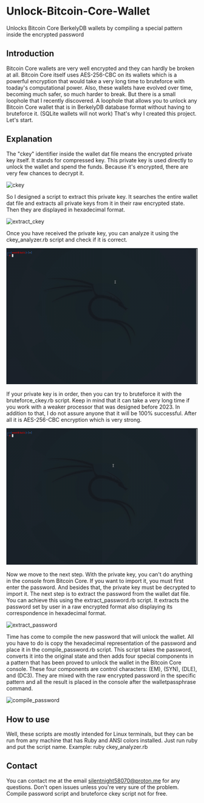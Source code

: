 # Unlock-Bitcoin-Core-Wallet
Unlocks Bitcoin Core BerkelyDB wallets by compiling a special pattern inside the encrypted password
## Introduction
Bitcoin Core wallets are very well encrypted and they can hardly be broken at all. Bitcoin Core itself uses AES-256-CBC on its wallets which is a powerful encryption that would take a very long time to bruteforce with toaday's computational power. Also, these wallets have evolved over time, becoming much safer, so much harder to break. But there is a small loophole that I recently discovered. A loophole that allows you to unlock any Bitcoin Core wallet that is in BerkelyDB database format without having to bruteforce it. (SQLite wallets will not work) That's why I created this project. Let's start.
## Explanation
The "ckey" identifier inside the wallet dat file means the encrypted private key itself. It stands for compressed key. This private key is used directly to unlock the wallet and spend the funds. Because it's encrypted, there are very few chances to decrypt it.

![ckey](https://github.com/silentnight717/Unlock-Bitcoin-Core-Wallet/blob/main/assets/ckey.png)

So I designed a script to extract this private key. It searches the entire wallet dat file and extracts all private keys from it in their raw encrypted state. Then they are displayed in hexadecimal format.

![extract_ckey](https://github.com/silentnight717/Unlock-Bitcoin-Core-Wallet/blob/main/assets/extract_ckey.gif) 

Once you have received the private key, you can analyze it using the ckey_analyzer.rb script and check if it is correct.

![ckey_analyzer](https://github.com/silentnight717/Unlock-Bitcoin-Core-Wallet/blob/main/assets/ckey_analyzer.gif)

If your private key is in order, then you can try to bruteforce it with the bruteforce_ckey.rb script. Keep in mind that it can take a very long time if you work with a weaker processor that was designed before 2023. In addition to that, I do not assure anyone that it will be 100% successful. After all it is AES-256-CBC encryption which is very strong.

![bruteforce_ckey](https://github.com/silentnight717/Unlock-Bitcoin-Core-Wallet/blob/main/assets/bruteforce_ckey.gif)

Now we move to the next step. With the private key, you can't do anything in the console from Bitcoin Core. If you want to import it, you must first enter the password. And besides that, the private key must be decrypted to import it. The next step is to extract the password from the wallet dat file. You can achieve this using the extract_password.rb script. It extracts the password set by user in a raw encrypted format also displaying its correspondence in hexadecimal format.

![extract_password](https://github.com/silentnight717/Unlock-Bitcoin-Core-Wallet/blob/main/assets/extrtact_password.gif)

Time has come to compile the new password that will unlock the wallet. All you have to do is copy the hexadecimal representation of the password and place it in the compile_password.rb script. This script takes the password, converts it into the original state and then adds four special components in a pattern that has been proved to unlock the wallet in the Bitcoin Core console. These four components are control characters: (EM), (SYN), (DLE), and (DC3). They are mixed with the raw encrypted password in the specific pattern and all the result is placed in the console after the walletpassphrase command. 

![compile_password](https://github.com/silentnight717/Unlock-Bitcoin-Core-Wallet/blob/main/assets/compile_password.gif)

## How to use
Well, these scripts are mostly intended for Linux terminals, but they can be run from any machine that has Ruby and ANSI colors installed. Just run ruby and put the script name.
Example: ruby ckey_analyzer.rb  
## Contact
You can contact me at the email silentnight58070@proton.me for any questions. Don't open issues unless you're very sure of the problem. Compile password script and bruteforce ckey script not for free. 
